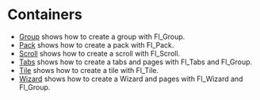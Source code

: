 # Containers

* [Group](Group/README.md) shows how to create a group with Fl_Group.
* [Pack](Pack/README.md) shows how to create a pack with Fl_Pack.
* [Scroll](Scroll/README.md) shows how to create a scroll with Fl_Scroll.
* [Tabs](Tabs/README.md) shows how to create a tabs and pages with Fl_Tabs and Fl_Group.
* [Tile](Tile/README.md) shows how to create a tile with Fl_Tile.
* [Wizard](Wizard/README.md) shows how to create a Wizard and pages with Fl_Wizard and Fl_Group.
